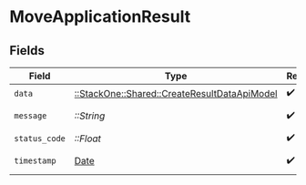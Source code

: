 # MoveApplicationResult


## Fields

| Field                                                                                           | Type                                                                                            | Required                                                                                        | Description                                                                                     | Example                                                                                         |
| ----------------------------------------------------------------------------------------------- | ----------------------------------------------------------------------------------------------- | ----------------------------------------------------------------------------------------------- | ----------------------------------------------------------------------------------------------- | ----------------------------------------------------------------------------------------------- |
| `data`                                                                                          | [::StackOne::Shared::CreateResultDataApiModel](../../models/shared/createresultdataapimodel.md) | :heavy_check_mark:                                                                              | N/A                                                                                             |                                                                                                 |
| `message`                                                                                       | *::String*                                                                                      | :heavy_check_mark:                                                                              | N/A                                                                                             | Application moved successfully.                                                                 |
| `status_code`                                                                                   | *::Float*                                                                                       | :heavy_check_mark:                                                                              | N/A                                                                                             | 200                                                                                             |
| `timestamp`                                                                                     | [Date](https://ruby-doc.org/stdlib-2.6.1/libdoc/date/rdoc/Date.html)                            | :heavy_check_mark:                                                                              | N/A                                                                                             | 2021-01-01T01:01:01.000Z                                                                        |